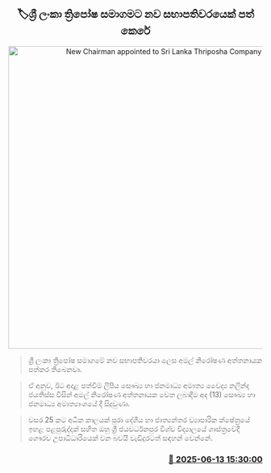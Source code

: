 <p align='center'><b><h2 align='center' title='New Chairman appointed to Sri Lanka Thriposha Company'>🏷ශ්‍රී ලංකා ත්‍රිපෝෂ සමාගමට නව සභාපතිවරයෙක් පත් කෙරේ</h2></b></p>
<p align='center'><img src='https://helakuru.sgp1.cdn.digitaloceanspaces.com/esana/images/lib/amal-niroshana-uio.jpg' width='600' alt='New Chairman appointed to Sri Lanka Thriposha Company'></p>

> ශ්‍රී ලංකා ත්‍රිපෝෂ සමාගමේ නව සභාපතිවරයා ලෙස අමල් නිරෝෂණ අත්තනායක පත්කර තිබෙනවා.

> ඒ අනුව, ඊට අදාළ පත්වීම් ලිපිය සෞඛ්‍ය හා ජනමාධ්‍ය අමාත්‍ය වෛද්‍ය නලින්ද ජයතිස්ස විසින් අමල් නිරෝෂණ අත්තනායක වෙත ලබාදීම අද (13) සෞඛ්‍ය හා ජනමාධ්‍ය අමාත්‍යාංශයේ දී සිදුවුණා.

> වසර 25 කට අධික කාලයක් පුරා දේශීය හා ජාත්‍යන්තර ව්‍යාපාරික ක්ෂේත්‍රයේ ඉහළ පළපුරුද්දක් සහිත ඔහු ශ්‍රී ජයවර්ධනපුර විශ්ව විද්‍යාලයේ ශාස්ත්‍රවේදී ගෞරව උපාධිධාරියෙක් වන බවයි වැඩිදුරටත් සඳහන් වෙන්නේ.



<h3 align='right'><a href='https://www.helakuru.lk/esana/p/110979/'>📅 2025-06-13 15:30:00</a></h3>
